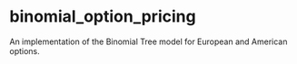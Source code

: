 # binomial_option_pricing
An implementation of the Binomial Tree model for European and American options.
